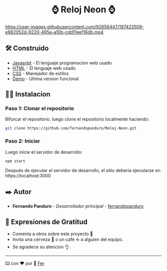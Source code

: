 
<h1 align="center">⌚ Reloj Neon ⌚</h1>

<p align="center">  </p> 



https://user-images.githubusercontent.com/92656447/197423509-e882052d-9220-495a-a10b-cdd11eef16db.mp4



## 🛠️ Construido 

* [Javasript](https://developer.mozilla.org/es/docs/Web/JavaScript) - El lenguaje programacion web usado
* [HTML](https://developer.mozilla.org/es/docs/Web/HTML) - El lenguaje web usado
* [CSS](https://developer.mozilla.org/es/docs/Web/CSS) - Manejador de estilos
* [Demo](https://reloj-neon-premium.netlify.app/) - Ultima version funcional

## 🧑‍💻 Instalacion 

### Paso 1: Clonar el repositorio

Bifurcar el repositorio. luego clone el repositorio localmente haciendo:

```bash
git clone https://github.com/fernandopanduro/Reloj-Neon.git
```

### Paso 2: Iniciar

Luego inicie el servidor de desarrollo:
```
npm start
```
Después de ejecutar el servidor de desarrollo, el sitio debería ejecutarse en https://localhost:3000


## ✒️ Autor 

* **Fernando Panduro** - *Desarrollador principal* - [fernandopanduro](https://github.com/fernandopanduro)


## 🎁 Expresiones de Gratitud 

* Comenta a otros sobre este proyecto 📢
* Invita una cerveza 🍺 o un café ☕ a alguien del equipo. 
* Se agradece su atencion 👌.



---
⌨️ con ❤️ por 👑 [Fer](https://github.com/fernandopanduro) 



